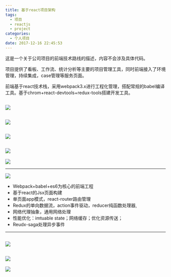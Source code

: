 ```yaml
---
title: 基于react项目架构
tags:
  - 项目
  - reactjs
  - project
categories:
  - 个人项目
date: 2017-12-16 22:45:53
---
```


这是一个关于公司项目的前端技术路线的描述，内容不会涉及具体代码。

项目提供了看板、工作流、统计分析等主要的项目管理工具，同时前端接入了环境管理，持续集成，case管理等服务页面。

前端基于react技术栈，采用webpack3.x进行工程化管理，搭配常规的babel编译工具。基于chrom+react-devtools+redux-tools搭建开发工具。

![](/images/lu_1/lu_1.001.jpeg)
---
![](/images/lu_1/lu_1.002.jpeg)
---
![](/images/lu_1/lu_1.003.jpeg)
---
![](/images/lu_1/lu_1.004.jpeg)
---
![](/images/lu_1/lu_1.005.jpeg)

---
![](/images/lu_1/lu_1.006.jpeg)

- Webpack+babel+es6为核心的前端工程
- 基于react的Jsx页面构建
- 单页面app模式，react-router路由管理
- Redux的单向数据流，action事件驱动，reducer纯函数处理器,
- 网络代理抽象，通用网络处理
- 性能优化：imtuable state；网络缓存；优化资源传送；
- Reudx-saga处理异步事件
---
![](/images/lu_1/lu_1.007.jpeg)
---
![](/images/lu_1/lu_1.008.jpeg)
---
![](/images/lu_1/lu_1.009.jpeg)
